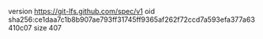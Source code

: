 version https://git-lfs.github.com/spec/v1
oid sha256:ce1daa7c1b8b907ae793ff31745ff9365af262f72ccd7a593efa377a63410c07
size 407
